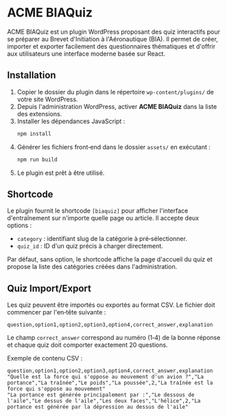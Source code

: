 # ACME BIAQuiz

ACME BIAQuiz est un plugin WordPress proposant des quiz interactifs pour se préparer au Brevet d'Initiation à l'Aéronautique (BIA). Il permet de créer, importer et exporter facilement des questionnaires thématiques et d'offrir aux utilisateurs une interface moderne basée sur React.

## Installation

1. Copier le dossier du plugin dans le répertoire `wp-content/plugins/` de votre site WordPress.
2. Depuis l'administration WordPress, activer **ACME BIAQuiz** dans la liste des extensions.
3. Installer les dépendances JavaScript :
   ```bash
   npm install
   ```
4. Générer les fichiers front‑end dans le dossier `assets/` en exécutant :
   ```bash
   npm run build
   ```
5. Le plugin est prêt à être utilisé.

## Shortcode

Le plugin fournit le shortcode `[biaquiz]` pour afficher l'interface d'entraînement sur n'importe quelle page ou article. Il accepte deux options :

- `category` : identifiant slug de la catégorie à pré‑sélectionner.
- `quiz_id` : ID d'un quiz précis à charger directement.

Par défaut, sans option, le shortcode affiche la page d'accueil du quiz et propose la liste des catégories créées dans l'administration.

## Quiz Import/Export

Les quiz peuvent être importés ou exportés au format CSV. Le fichier doit commencer par l'en‑tête suivante :

```
question,option1,option2,option3,option4,correct_answer,explanation
```

Le champ `correct_answer` correspond au numéro (1‑4) de la bonne réponse et chaque quiz doit comporter exactement 20 questions.

Exemple de contenu CSV :

```
question,option1,option2,option3,option4,correct_answer,explanation
"Quelle est la force qui s'oppose au mouvement d'un avion ?","La portance","La traînée","Le poids","La poussée",2,"La traînée est la force qui s'oppose au mouvement"
"La portance est générée principalement par :","Le dessous de l'aile","Le dessus de l'aile","Les deux faces","L'hélice",2,"La portance est générée par la dépression au dessus de l'aile"
```
